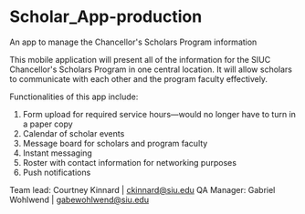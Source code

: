 ﻿# Scholar_App-production
An app to manage the Chancellor's Scholars Program information

This mobile application will present all of the information for the SIUC Chancellor's Scholars Program in one central location.
It will allow scholars to communicate with each other and the program faculty effectively. 

Functionalities of this app include:
1. Form upload for required service hours—would no longer have to turn in a paper copy
2. Calendar of scholar events 
3. Message board for scholars and program faculty
4. Instant messaging
5. Roster with contact information for networking purposes
6. Push notifications

Team lead: Courtney Kinnard | ckinnard@siu.edu
QA Manager: Gabriel Wohlwend | gabewohlwend@siu.edu
